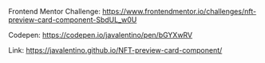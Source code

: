 Frontend Mentor Challenge: https://www.frontendmentor.io/challenges/nft-preview-card-component-SbdUL_w0U

Codepen: https://codepen.io/javalentino/pen/bGYXwRV

Link: https://javalentino.github.io/NFT-preview-card-component/
